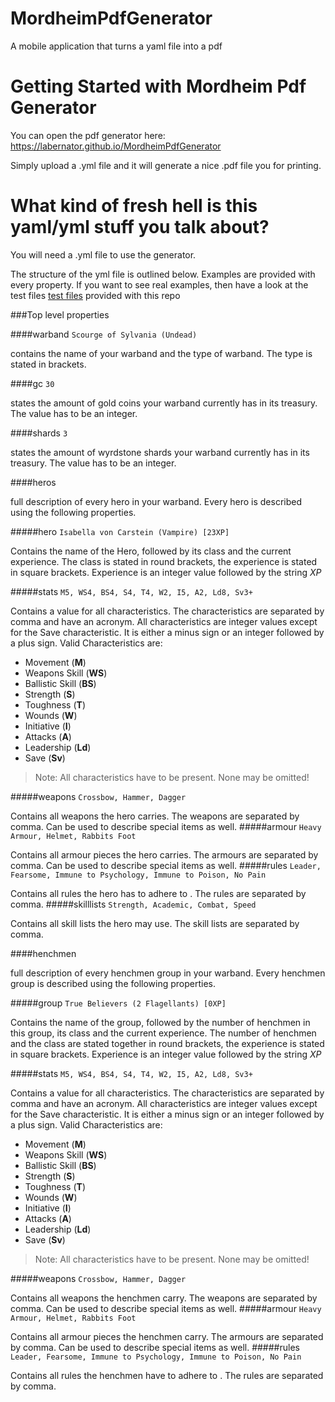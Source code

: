# MordheimPdfGenerator
A mobile application that turns a yaml file into a pdf

# Getting Started with Mordheim Pdf Generator

You can open the pdf generator here:
https://labernator.github.io/MordheimPdfGenerator

Simply upload a .yml file and it will generate a nice .pdf file you for printing.

# What kind of fresh hell is this yaml/yml stuff you talk about?

You will need a .yml file to use the generator.

The structure of the yml file is outlined below.
Examples are provided with every property.
If you want to see real examples, then have a look at the test files  [test files](https://github.com/Labernator/MordheimPdfGenerator/tree/master/src/data/testFiles) provided with this repo

###Top level properties

####warband
`Scourge of Sylvania (Undead)`

contains the name of your warband and the type of warband. The type is stated in brackets.

####gc
`30`

states the amount of gold coins your warband currently has in its treasury. The value has to be an integer.


####shards
`3`

states the amount of wyrdstone shards your warband currently has in its treasury. The value has to be an integer.


####heros

full description of every hero in your warband. Every hero is described using the following properties.

#####hero
`Isabella von Carstein (Vampire) [23XP]`

Contains the name of the Hero, followed by its class and the current experience.
The class is stated in round brackets, the experience is stated in square brackets. Experience is an integer value followed by the string <i>XP</i>

#####stats
`M5, WS4, BS4, S4, T4, W2, I5, A2, Ld8, Sv3+`

Contains a value for all characteristics.
The characteristics are separated by comma and have an acronym.
All characteristics are integer values except for the Save characteristic. It is either a minus sign or an integer followed by a plus sign.
Valid Characteristics are:
- Movement (**M**)
- Weapons Skill (**WS**)
- Ballistic Skill (**BS**)
- Strength (**S**)
- Toughness (**T**)
- Wounds (**W**)
- Initiative (**I**)
- Attacks (**A**)
- Leadership (**Ld**)
- Save (**Sv**)

>Note: All characteristics have to be present. None may be omitted!

#####weapons
`Crossbow, Hammer, Dagger`

Contains all weapons the hero carries. The weapons are separated by comma. Can be used to describe special items as well.
#####armour
`Heavy Armour, Helmet, Rabbits Foot`

Contains all armour pieces the hero carries. The armours are separated by comma. Can be used to describe special items as well.
#####rules
`Leader, Fearsome, Immune to Psychology, Immune to Poison, No Pain`

Contains all rules the hero has to adhere to . The rules are separated by comma.
#####skilllists
`Strength, Academic, Combat, Speed`

Contains all skill lists the hero may use. The skill lists are separated by comma.

####henchmen

full description of every henchmen group in your warband. Every henchmen group is described using the following properties.

#####group
`True Believers (2 Flagellants) [0XP]`

Contains the name of the group, followed by the number of henchmen in this group, its class and the current experience.
The number of henchmen and the class are stated together in round brackets, the experience is stated in square brackets. Experience is an integer value followed by the string <i>XP</i>

#####stats
`M5, WS4, BS4, S4, T4, W2, I5, A2, Ld8, Sv3+`

Contains a value for all characteristics.
The characteristics are separated by comma and have an acronym.
All characteristics are integer values except for the Save characteristic. It is either a minus sign or an integer followed by a plus sign.
Valid Characteristics are:
- Movement (**M**)
- Weapons Skill (**WS**)
- Ballistic Skill (**BS**)
- Strength (**S**)
- Toughness (**T**)
- Wounds (**W**)
- Initiative (**I**)
- Attacks (**A**)
- Leadership (**Ld**)
- Save (**Sv**)

>Note: All characteristics have to be present. None may be omitted!

#####weapons
`Crossbow, Hammer, Dagger`

Contains all weapons the henchmen carry. The weapons are separated by comma. Can be used to describe special items as well.
#####armour
`Heavy Armour, Helmet, Rabbits Foot`

Contains all armour pieces the henchmen carry. The armours are separated by comma. Can be used to describe special items as well.
#####rules
`Leader, Fearsome, Immune to Psychology, Immune to Poison, No Pain`

Contains all rules the henchmen have to adhere to . The rules are separated by comma.